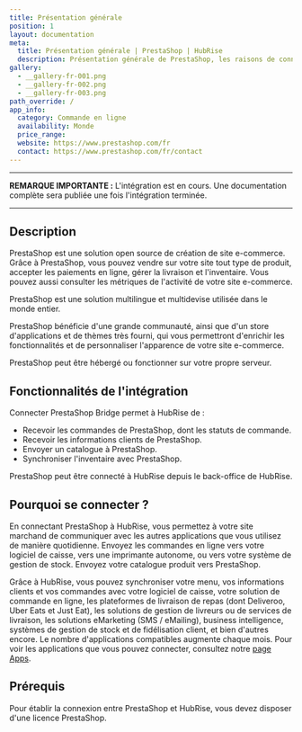 ```yaml
---
title: Présentation générale
position: 1
layout: documentation
meta:
  title: Présentation générale | PrestaShop | HubRise
  description: Présentation générale de PrestaShop, les raisons de connecter votre solution de commande à HubRise et fonctionnalités de l'intégration avec HubRise.
gallery:
  - __gallery-fr-001.png
  - __gallery-fr-002.png
  - __gallery-fr-003.png
path_override: /
app_info:
  category: Commande en ligne
  availability: Monde
  price_range:
  website: https://www.prestashop.com/fr
  contact: https://www.prestashop.com/fr/contact
---
```


---

**REMARQUE IMPORTANTE :** L'intégration est en cours. Une documentation complète sera publiée une fois l'intégration terminée.

---

## Description

PrestaShop est une solution open source de création de site e-commerce. Grâce à PrestaShop, vous pouvez vendre sur votre site tout type de produit, accepter les paiements en ligne, gérer la livraison et l'inventaire. Vous pouvez aussi consulter les métriques de l'activité de votre site e-commerce.

PrestaShop est une solution multilingue et multidevise utilisée dans le monde entier.

PrestaShop bénéficie d'une grande communauté, ainsi que d'un store d'applications et de thèmes très fourni, qui vous permettront d'enrichir les fonctionnalités et de personnaliser l'apparence de votre site e-commerce.

PrestaShop peut être hébergé ou fonctionner sur votre propre serveur.

## Fonctionnalités de l'intégration

Connecter PrestaShop Bridge permet à HubRise de :

- Recevoir les commandes de PrestaShop, dont les statuts de commande.
- Recevoir les informations clients de PrestaShop.
- Envoyer un catalogue à PrestaShop.
- Synchroniser l'inventaire avec PrestaShop.

PrestaShop peut être connecté à HubRise depuis le back-office de HubRise.

## Pourquoi se connecter ?

En connectant PrestaShop à HubRise, vous permettez à votre site marchand de communiquer avec les autres applications que vous utilisez de manière quotidienne. Envoyez les commandes en ligne vers votre logiciel de caisse, vers une imprimante autonome, ou vers votre système de gestion de stock. Envoyez votre catalogue produit vers PrestaShop.

Grâce à HubRise, vous pouvez synchroniser votre menu, vos informations clients et vos commandes avec votre logiciel de caisse, votre solution de commande en ligne, les plateformes de livraison de repas (dont Deliveroo, Uber Eats et Just Eat), les solutions de gestion de livreurs ou de services de livraison, les solutions eMarketing (SMS / eMailing), business intelligence, systèmes de gestion de stock et de fidélisation client, et bien d'autres encore. Le nombre d'applications compatibles augmente chaque mois. Pour voir les applications que vous pouvez connecter, consultez notre [page Apps](/apps).

## Prérequis

Pour établir la connexion entre PrestaShop et HubRise, vous devez disposer d'une licence PrestaShop.
